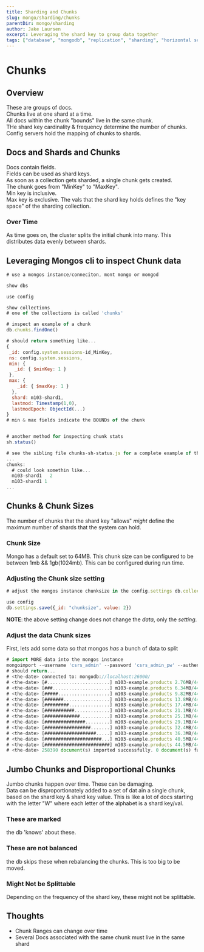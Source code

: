 ```yaml
---
title: Sharding and Chunks
slug: mongo/sharding/chunks
parentDir: mongo/sharding
author: Jake Laursen
excerpt: Leveraging the shard key to group data together
tags: ["database", "mongodb", "replication", "sharding", "horizontal scaling"]
---
```


# Chunks

## Overview

These are groups of docs.  
Chunks live at one shard at a time.  
All docs within the chunk "bounds" live in the same chunk.  
THe shard key cardinality & frequency determine the number of chunks.  
Config servers hold the mapping of chunks to shards.

## Docs and Shards and Chunks

Docs contain fields.  
Fields can be used as shard keys.  
As soon as a collection gets sharded, a single chunk gets created.  
The chunk goes from "MinKey" to "MaxKey".  
Min key is inclusive.  
Max key is exclusive.
The vals that the shard key holds defines the "key space" of the sharding collection.

### Over Time

As time goes on, the cluster splits the initial chunk into many. This distributes data evenly between shards.

## Leveraging Mongos cli to inspect Chunk data

```js
# use a mongos instance/conneciton, mont mongo or mongod

show dbs

use config

show collections
# one of the collections is called 'chunks'

# inspect an example of a chunk
db.chunks.findOne()

# should return something like...
{
 _id: config.system.sessions-id_MinKey,
 ns: config.system.sessions,
 min: {
   _id: { $minKey: 1 }
 },
 max: {
    _id: { $maxKey: 1 }
  },
  shard: m103-shard1,
  lastmod: Timestamp(1,0),
  lastmodEpoch: ObjectId(...)
}
# min & max fields indicate the BOUNDs of the chunk


# another method for inspecting chunk stats
sh.status()

# see the sibling file chunks-sh-status.js for a complete example of the output - its about 30 lines
...
chunks:
  # could look somethin like...
  m103-shard1   2
  m103-shard1 1
...
```

## Chunks & Chunk Sizes

The number of chunks that the shard key "allows" _might_ define the maximum number of shards that the system can hold.

### Chunk Size

Mongo has a default set to 64MB. This chunk size can be configured to be between 1mb && 1gb(1024mb). This can be configured during run time.

### Adjusting the Chunk size setting

```js
# adjust the mongos instance chunksize in the config.settings db.collections

use config
db.settings.save({_id: "chunksize", value: 2})
```

**NOTE**: the above setting change does not change the _data_, only the _setting_.

### Adjust the data Chunk sizes

First, lets add some data so that mongos _has_ a bunch of data to split

```js
# import MORE data into the mongos instance
mongoimport --username 'csrs_admin' --password 'csrs_admin_pw' --authenticationDatabase 'admin' --db "m103-example" --collection "products" --port 26000 products.part2.json
# should return...
# <the-date> connected to: mongodb://localhost:26000/
# <the-date> [#.......................] m103-example.products 2.76MB/44.5MB (6.2%)
# <the-date> [###.....................] m103-example.products 6.34MB/44.5MB (14.3%)
# <the-date> [#####...................] m103-example.products 9.82MB/44.5MB (22.1%)
# <the-date> [#######.................] m103-example.products 13.8MB/44.5MB (31.1%)
# <the-date> [#########...............] m103-example.products 17.4MB/44.5MB (39.1%)
# <the-date> [###########.............] m103-example.products 21.1MB/44.5MB (47.5%)
# <the-date> [#############...........] m103-example.products 25.1MB/44.5MB (56.3%)
# <the-date> [###############.........] m103-example.products 29.1MB/44.5MB (65.5%)
# <the-date> [#################.......] m103-example.products 32.4MB/44.5MB (72.8%)
# <the-date> [###################.....] m103-example.products 36.3MB/44.5MB (81.6%)
# <the-date> [#####################...] m103-example.products 40.5MB/44.5MB (91.1%)
# <the-date> [########################] m103-example.products 44.5MB/44.5MB (100.0%)
# <the-date> 258390 document(s) imported successfully. 0 document(s) failed to import.


```

## Jumbo Chunks and Disproportional Chunks

Jumbo chunks happen over time. These can be damaging.  
Data can be disproportionately added to a set of dat ain a single chunk, based on the shard key & shard key value. This is like a lot of docs starting with the letter "W" where each letter of the alphabet is a shard key/val.

### These are marked

the db 'knows' about these.

### These are not balanced

the db skips these when rebalancing the chunks. This is too big to be moved.

### Might Not be Splittable

Depending on the frequency of the shard key, these might not be splittable.

## Thoughts

- Chunk Ranges can change over time
- Several Docs associated with the same chunk must live in the same shard
